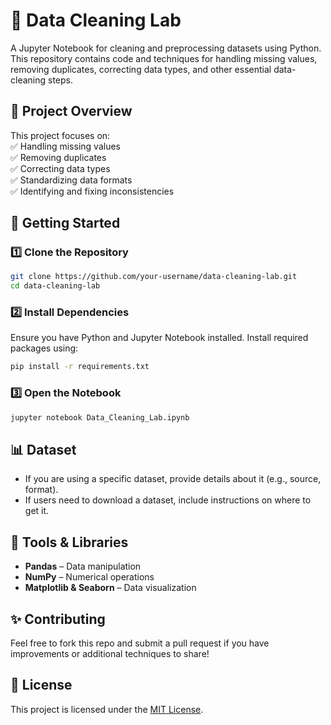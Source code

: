 # 📌 Data Cleaning Lab  

A Jupyter Notebook for cleaning and preprocessing datasets using Python. This repository contains code and techniques for handling missing values, removing duplicates, correcting data types, and other essential data-cleaning steps.  

## 📂 Project Overview  
This project focuses on:  
✅ Handling missing values  
✅ Removing duplicates  
✅ Correcting data types  
✅ Standardizing data formats  
✅ Identifying and fixing inconsistencies  

## 🚀 Getting Started  

### 1️⃣ Clone the Repository  
```bash
git clone https://github.com/your-username/data-cleaning-lab.git
cd data-cleaning-lab
```

### 2️⃣ Install Dependencies  
Ensure you have Python and Jupyter Notebook installed. Install required packages using:  
```bash
pip install -r requirements.txt
```

### 3️⃣ Open the Notebook  
```bash
jupyter notebook Data_Cleaning_Lab.ipynb
```

## 📊 Dataset  
- If you are using a specific dataset, provide details about it (e.g., source, format).  
- If users need to download a dataset, include instructions on where to get it.  

## 🔧 Tools & Libraries  
- **Pandas** – Data manipulation  
- **NumPy** – Numerical operations  
- **Matplotlib & Seaborn** – Data visualization  

## ✨ Contributing  
Feel free to fork this repo and submit a pull request if you have improvements or additional techniques to share!  

## 📜 License  
This project is licensed under the [MIT License](LICENSE).  
